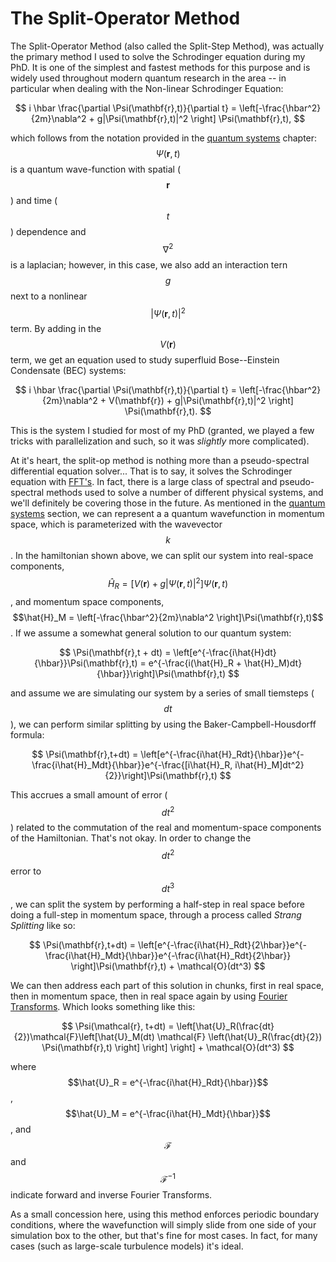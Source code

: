 # The Split-Operator Method
The Split-Operator Method (also called the Split-Step Method), was actually the primary method I used to solve the Schrodinger equation during my PhD.
It is one of the simplest and fastest methods for this purpose and is widely used throughout modern quantum research in the area -- in particular when dealing with the Non-linear Schrodinger Equation:

$$
i \hbar \frac{\partial \Psi(\mathbf{r},t)}{\partial t} = \left[-\frac{\hbar^2}{2m}\nabla^2 + g|\Psi(\mathbf{r},t)|^2 \right] \Psi(\mathbf{r},t),
$$

which follows from the notation provided in the [quantum systems](../quantum.md) chapter: $$\Psi(\mathbf{r},t)$$ is a quantum wave-function with spatial ($$\mathbf{r}$$) and time ($$t$$) dependence and $$\nabla^2$$ is a laplacian; however, in this case, we also add an interaction tern $$g$$ next to a nonlinear $$|\Psi(\mathbf{r},t)|^2$$ term.
By adding in the $$V(\mathbf{r})$$ term, we get an equation used to study superfluid Bose--Einstein Condensate (BEC) systems:

$$
i \hbar \frac{\partial \Psi(\mathbf{r},t)}{\partial t} = \left[-\frac{\hbar^2}{2m}\nabla^2 + V(\mathbf{r}) + g|\Psi(\mathbf{r},t)|^2 \right] \Psi(\mathbf{r},t).
$$

This is the system I studied for most of my PhD (granted, we played a few tricks with parallelization and such, so it was _slightly_ more complicated).

At it's heart, the split-op method is nothing more than a pseudo-spectral differential equation solver... That is to say, it solves the Schrodinger equation with [FFT's](../../../FFT/cooley_tukey.md).
In fact, there is a large class of spectral and pseudo-spectral methods used to solve a number of different physical systems, and we'll definitely be covering those in the future.
As mentioned in the [quantum systems](../quantum.md) section, we can represent a a quantum wavefunction in momentum space, which is parameterized with the wavevector $$k$$.
In the hamiltonian shown above, we can split our system into real-space components, $$\hat{H}_R = \left[V(\mathbf{r}) + g|\Psi(\mathbf{r},t)|^2 \right] \Psi(\mathbf{r},t)$$, and momentum space components, $$\hat{H}_M = \left[-\frac{\hbar^2}{2m}\nabla^2 \right]\Psi(\mathbf{r},t)$$.
If we assume a somewhat general solution to our quantum system:

$$
\Psi(\mathbf{r},t + dt) = \left[e^{-\frac{i\hat{H}dt}{\hbar}}\Psi(\mathbf{r},t) = e^{-\frac{i(\hat{H}_R + \hat{H}_M)dt}{\hbar}}\right]\Psi(\mathbf{r},t)
$$

and assume we are simulating our system by a series of small tiemsteps ($$dt$$), we can perform similar splitting by using the Baker-Campbell-Housdorff formula:

$$
\Psi(\mathbf{r},t+dt) = \left[e^{-\frac{i\hat{H}_Rdt}{\hbar}}e^{-\frac{i\hat{H}_Mdt}{\hbar}}e^{-\frac{[i\hat{H}_R, i\hat{H}_M]dt^2}{2}}\right]\Psi(\mathbf{r},t)
$$

This accrues a small amount of error ($$dt^2$$) related to the commutation of the real and momentum-space components of the Hamiltonian. That's not okay.
In order to change the $$dt^2$$ error to $$dt^3$$, we can split the system by performing a half-step in real space before doing a full-step in momentum space, through a process called _Strang Splitting_ like so:

$$
\Psi(\mathbf{r},t+dt) = \left[e^{-\frac{i\hat{H}_Rdt}{2\hbar}}e^{-\frac{i\hat{H}_Mdt}{\hbar}}e^{-\frac{i\hat{H}_Rdt}{2\hbar}} \right]\Psi(\mathbf{r},t) + \mathcal{O}(dt^3)
$$

We can then address each part of this solution in chunks, first in real space, then in momentum space, then in real space again by using [Fourier Transforms](../../../FFT/cooley_tukey.md).
Which looks something like this:

$$
\Psi(\mathcal{r}, t+dt) = \left[\hat{U}_R(\frac{dt}{2})\mathcal{F}\left[\hat{U}_M(dt) \mathcal{F} \left(\hat{U}_R(\frac{dt}{2}) \Psi(\mathbf{r},t) \right] \right] \right] + \mathcal{O}(dt^3)
$$

where $$\hat{U}_R = e^{-\frac{i\hat{H}_Rdt}{\hbar}}$$, $$\hat{U}_M = e^{-\frac{i\hat{H}_Mdt}{\hbar}}$$, and $$\mathcal{F}$$ and $$\mathcal{F}^{-1}$$ indicate forward and inverse Fourier Transforms.

As a small concession here, using this method enforces periodic boundary conditions, where the wavefunction will simply slide from one side of your simulation box to the other, but that's fine for most cases.
In fact, for many cases (such as large-scale turbulence models) it's ideal.

<script>
MathJax.Hub.Queue(["Typeset",MathJax.Hub]);
</script>
$$ 
\newcommand{\d}{\mathrm{d}}
\newcommand{\bff}{\boldsymbol{f}}
\newcommand{\bfg}{\boldsymbol{g}}
\newcommand{\bfp}{\boldsymbol{p}}
\newcommand{\bfq}{\boldsymbol{q}}
\newcommand{\bfx}{\boldsymbol{x}}
\newcommand{\bfu}{\boldsymbol{u}}
\newcommand{\bfv}{\boldsymbol{v}}
\newcommand{\bfA}{\boldsymbol{A}}
\newcommand{\bfB}{\boldsymbol{B}}
\newcommand{\bfC}{\boldsymbol{C}}
\newcommand{\bfM}{\boldsymbol{M}}
\newcommand{\bfJ}{\boldsymbol{J}}
\newcommand{\bfR}{\boldsymbol{R}}
\newcommand{\bfT}{\boldsymbol{T}}
\newcommand{\bfomega}{\boldsymbol{\omega}}
\newcommand{\bftau}{\boldsymbol{\tau}}
$$


